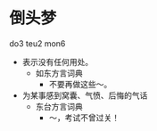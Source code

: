 



# 倒头梦
do3 teu2 mon6
+ 表示没有任何用处。
  * 如东方言词典
    - 不要再做这些～。
+ 为某事感到窝囊、气愤、后悔的气话
  * 东台方言词典
    - ～，考试不曾过关！
